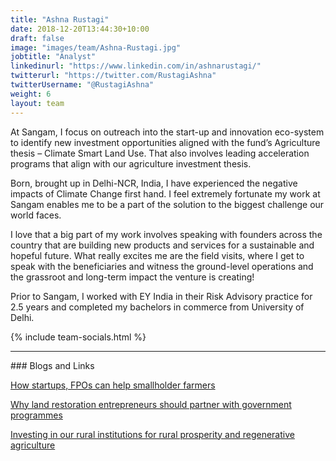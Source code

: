 ```yaml
---
title: "Ashna Rustagi"
date: 2018-12-20T13:44:30+10:00
draft: false
image: "images/team/Ashna-Rustagi.jpg"
jobtitle: "Analyst"
linkedinurl: "https://www.linkedin.com/in/ashnarustagi/"
twitterurl: "https://twitter.com/RustagiAshna"
twitterUsername: "@RustagiAshna"
weight: 6
layout: team
---
```

At Sangam, I focus on outreach into the start-up and innovation eco-system to identify new investment opportunities aligned with the fund’s Agriculture thesis – Climate Smart Land Use. That also involves leading acceleration programs that align with our agriculture investment thesis. 

Born, brought up in Delhi-NCR, India, I have experienced the negative impacts of Climate Change first hand. I feel extremely fortunate my work at Sangam enables me to be a part of the solution to the biggest challenge our world faces.

I love that a big part of my work involves speaking with founders across the country that are building new products and services for a sustainable and hopeful future. What really excites me are the field visits, where I get to speak with the beneficiaries and witness the ground-level operations and the grassroot and long-term impact the venture is creating!

Prior to Sangam, I worked with EY India in their Risk Advisory practice for 2.5 years and completed my bachelors in commerce from University of Delhi.
 

{% include team-socials.html %}

<hr/>
### Blogs and Links

[How startups, FPOs can help smallholder farmers](https://yourstory.com/socialstory/2021/11/startups-fpos-help-smallholder-farmers/amp)

[Why land restoration entrepreneurs should partner with government programmes](https://yourstory.com/socialstory/2021/11/startups-fpos-help-smallholder-farmers/amp)

[Investing in our rural institutions for rural prosperity and regenerative agriculture](https://www.linkedin.com/pulse/investing-our-rural-institutions-prosperity-ashna-rustagi/?trackingId=8ut%2FCq%2BbSmKuK79k0UGeMw%3D%3D)
